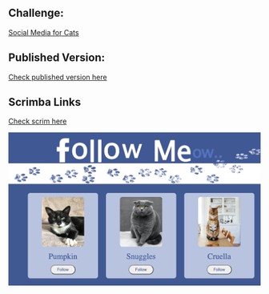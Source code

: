 ## Challenge:
[Social Media for Cats](https://scrimba.com/learn/weeklychallenge/the-weekly-web-dev-challenge-social-media-for-cats-latest-challenge-cocc242f0a342bdb545d6b69d)

## Published Version:
[Check published version here](https://thetechjournal.github.io/challenge-cat-social/)

## Scrimba Links
[Check scrim here](https://scrimba.com/scrim/co744496ba6e9e5f68f847d06)

![image](imgs/site-image.jpg)